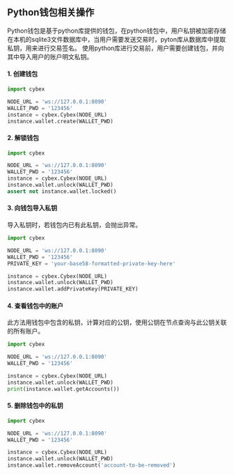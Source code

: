 ## Python钱包相关操作
Python钱包是基于python库提供的钱包，在python钱包中，用户私钥被加密存储在本机的sqlite3文件数据库中，当用户需要发送交易时，pyton库从数据库中提取私钥，用来进行交易签名。
使用python库进行交易前，用户需要创建钱包，并向其中导入用户的账户明文私钥。

#### 1. 创建钱包
```Python
import cybex

NODE_URL = 'ws://127.0.0.1:8090'
WALLET_PWD = '123456'
instance = cybex.Cybex(NODE_URL)
instance.wallet.create(WALLET_PWD)
```

#### 2. 解锁钱包
```Python
import cybex

NODE_URL = 'ws://127.0.0.1:8090'
WALLET_PWD = '123456'
instance = cybex.Cybex(NODE_URL)
instance.wallet.unlock(WALLET_PWD)
assert not instance.wallet.locked()
```

#### 3. 向钱包导入私钥
导入私钥时，若钱包内已有此私钥，会抛出异常。
```Python
import cybex

NODE_URL = 'ws://127.0.0.1:8090'
WALLET_PWD = '123456'
PRIVATE_KEY = 'your-base58-formatted-private-key-here'

instance = cybex.Cybex(NODE_URL)
instance.wallet.unlock(WALLET_PWD)
instance.wallet.addPrivateKey(PRIVATE_KEY)
```

#### 4. 查看钱包中的账户
此方法用钱包中包含的私钥，计算对应的公钥，使用公钥在节点查询与此公钥关联的所有账户。
```Python
import cybex

NODE_URL = 'ws://127.0.0.1:8090'
WALLET_PWD = '123456'

instance = cybex.Cybex(NODE_URL)
instance.wallet.unlock(WALLET_PWD)
print(instance.wallet.getAccounts())
```

#### 5. 删除钱包中的私钥
```Python
import cybex

NODE_URL = 'ws://127.0.0.1:8090'
WALLET_PWD = '123456'

instance = cybex.Cybex(NODE_URL)
instance.wallet.unlock(WALLET_PWD)
instance.wallet.removeAccount('account-to-be-removed')
```
